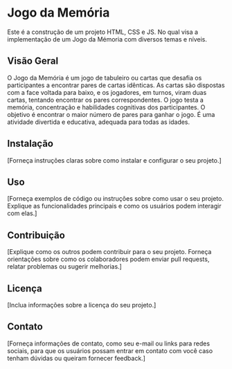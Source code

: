 # Jogo da Memória

Este é a construção de um projeto HTML, CSS e JS. No qual visa a implementação de um Jogo da Mémoria com diversos temas e níveis.

## Visão Geral

O Jogo da Memória é um jogo de tabuleiro ou cartas que desafia os participantes a encontrar pares de cartas idênticas. As cartas são dispostas com a face voltada para baixo, e os jogadores, em turnos, viram duas cartas, tentando encontrar os pares correspondentes. O jogo testa a memória, concentração e habilidades cognitivas dos participantes. O objetivo é encontrar o maior número de pares para ganhar o jogo. É uma atividade divertida e educativa, adequada para todas as idades.

## Instalação

[Forneça instruções claras sobre como instalar e configurar o seu projeto.]

## Uso

[Forneça exemplos de código ou instruções sobre como usar o seu projeto. Explique as funcionalidades principais e como os usuários podem interagir com elas.]

## Contribuição

[Explique como os outros podem contribuir para o seu projeto. Forneça orientações sobre como os colaboradores podem enviar pull requests, relatar problemas ou sugerir melhorias.]

## Licença

[Inclua informações sobre a licença do seu projeto.]

## Contato

[Forneça informações de contato, como seu e-mail ou links para redes sociais, para que os usuários possam entrar em contato com você caso tenham dúvidas ou queiram fornecer feedback.]

